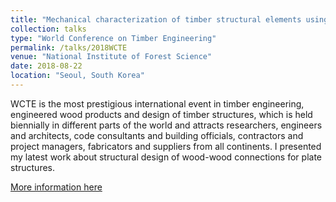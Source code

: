 ```yaml
---
title: "Mechanical characterization of timber structural elements using Integral Mechanical Attachments"
collection: talks
type: "World Conference on Timber Engineering"
permalink: /talks/2018WCTE
venue: "National Institute of Forest Science"
date: 2018-08-22
location: "Seoul, South Korea"
---
```

WCTE is the most prestigious international event in timber engineering, engineered wood products and design of timber structures, which is held biennially in different parts of the world and attracts researchers, engineers and architects, code consultants and building officials, contractors and project managers, fabricators and suppliers from all continents. I presented my latest work about structural design of wood-wood connections for plate structures.

[More information here](http://gamerro.github.io/files/WCTE2018.pdf)
